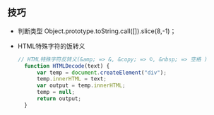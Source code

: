 ## 技巧

* 判断类型
  Object.prototype.toString.call([]).slice(8,-1)；

* HTML特殊字符的饭转义

  ```js
  // HTML特殊字符反转义(&amp; => &, &copy; => ©, &nbsp; => 空格 )
	function HTMLDecode(text) {
		var temp = document.createElement("div");
		temp.innerHTML = text;
		var output = temp.innerHTML;
		temp = null;
		return output;
	}
  ```
